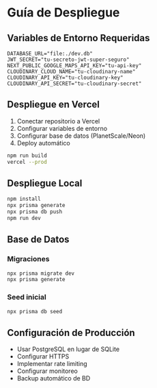 # Guía de Despliegue

## Variables de Entorno Requeridas

```env
DATABASE_URL="file:./dev.db"
JWT_SECRET="tu-secreto-jwt-super-seguro"
NEXT_PUBLIC_GOOGLE_MAPS_API_KEY="tu-api-key"
CLOUDINARY_CLOUD_NAME="tu-cloudinary-name"
CLOUDINARY_API_KEY="tu-cloudinary-key"
CLOUDINARY_API_SECRET="tu-cloudinary-secret"
```

## Despliegue en Vercel

1. Conectar repositorio a Vercel
2. Configurar variables de entorno
3. Configurar base de datos (PlanetScale/Neon)
4. Deploy automático

```bash
npm run build
vercel --prod
```

## Despliegue Local

```bash
npm install
npx prisma generate
npx prisma db push
npm run dev
```

## Base de Datos

### Migraciones
```bash
npx prisma migrate dev
npx prisma generate
```

### Seed inicial
```bash
npx prisma db seed
```

## Configuración de Producción

- Usar PostgreSQL en lugar de SQLite
- Configurar HTTPS
- Implementar rate limiting
- Configurar monitoreo
- Backup automático de BD